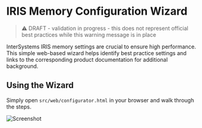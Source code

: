 # IRIS Memory Configuration Wizard

> :warning: DRAFT - validation in progress - this does not represent official best practices while this warning message is in place

InterSystems IRIS memory settings are crucial to ensure high performance. This simple web-based wizard helps identify best practice settings and links to the corresponding product documentation for additional background.

## Using the Wizard

Simply open `src/web/configurator.html` in your browser and walk through the steps.

![Screenshot](https://github.com/bdeboe/isc-mem-config/raw/main/docs/screenshot.png?raw=true)